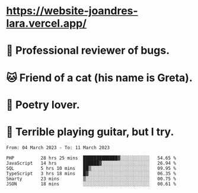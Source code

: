 # https://website-joandres-lara.vercel.app/
# 🐛 Professional reviewer of bugs.
# 🐱 Friend of a cat (his name is Greta).
# 📜 Poetry lover.
# 🎸 Terrible playing guitar, but I try.

<!--START_SECTION:waka-->

```text
From: 04 March 2023 - To: 11 March 2023

PHP          28 hrs 25 mins  █████████████▓░░░░░░░░░░░   54.65 %
JavaScript   14 hrs          ██████▓░░░░░░░░░░░░░░░░░░   26.94 %
SQL          5 hrs 10 mins   ██▒░░░░░░░░░░░░░░░░░░░░░░   09.95 %
TypeScript   3 hrs 18 mins   █▓░░░░░░░░░░░░░░░░░░░░░░░   06.35 %
Smarty       23 mins         ▒░░░░░░░░░░░░░░░░░░░░░░░░   00.75 %
JSON         18 mins         ░░░░░░░░░░░░░░░░░░░░░░░░░   00.61 %
```

<!--END_SECTION:waka-->
